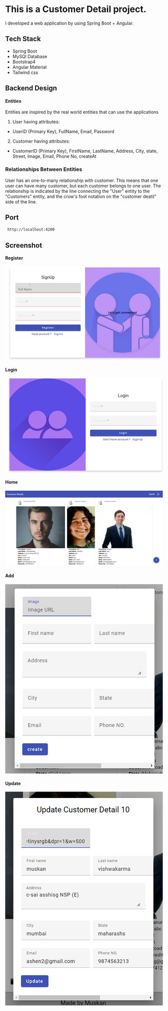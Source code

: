 

# This is a Customer Detail project.
I developed a web application by using Spring Boot + Angular.

## Tech Stack

+ Spring Boot
+ MySQl Database
+ Bootstrap4 
+ Angular Material
+ Tailwind css

## Backend Design
#### Entities
Entities are inspired by the real world entities that can use the applications
1. User having attributes:
- UserID (Primary Key), FullName, Email, Password

2. Customer having attributes:
- CustomerID (Primary Key), FirstName, LastName, Address, City, state, Street, Image, Email, Phone No, createAt

### Relationships Between Entities 

User has an one-to-many relationship with customer. This means that one user can have many customer, but each customer belongs to one user. The relationship is indicated by the line connecting the "User" entity to the "Customers" entity, and the crow's foot notation on the "customer deatil" side of the line.


## Port

```bash
 http://localhost:4200
```

## Screenshot

#### Register
![App Screenshot](https://github.com/vish-muskan19/customers/blob/main/Customer_Details/SS/signup.png?raw=true)

#### Login
![App Screenshot](https://github.com/vish-muskan19/customers/blob/main/Customer_Details/SS/login.png?raw=true)

#### Home
![App Screenshot](https://github.com/vish-muskan19/customers/blob/main/Customer_Details/SS/Home.png?raw=true)

#### Add
![App Screenshot](https://github.com/vish-muskan19/customers/blob/main/Customer_Details/SS/create.png?raw=true)

#### Update
![App Screenshot](https://github.com/vish-muskan19/customers/blob/main/Customer_Details/SS/update.png?raw=true)

